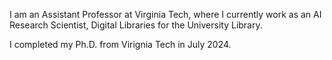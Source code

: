 I am an Assistant Professor at Virginia Tech, where I currently work as an AI Research Scientist, Digital Libraries for the University Library. 

I completed my Ph.D. from Virignia Tech in July 2024. 